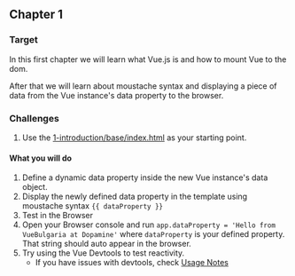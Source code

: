 ## Chapter 1

### Target

In this first chapter we will learn what Vue.js is and how to mount Vue to the dom. 

After that we will learn about moustache syntax and displaying a piece of data from the Vue instance's data property to the browser.

### Challenges

1. Use the [1-introduction/base/index.html](./base/index.html) as your starting point. 

#### What you will do
1. Define a dynamic data property inside the new Vue instance's data object.
2. Display the newly defined data property in the template using moustache syntax `{{ dataProperty }}`
3. Test in the Browser
4. Open your Browser console and run `app.dataProperty = 'Hello from VueBulgaria at Dopamine'` where `dataProperty` is your defined property. That string should auto appear in the browser.
5. Try using the Vue Devtools to test reactivity.
    - If you have issues with devtools, check [Usage Notes](https://github.com/vuejs/vue-devtools#important-usage-notes)
